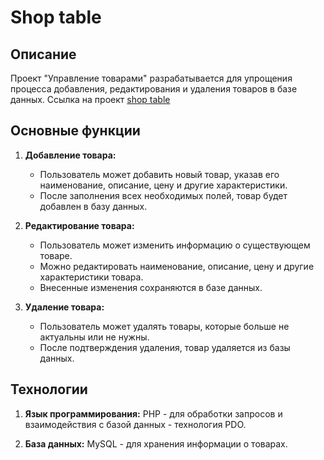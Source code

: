 # Shop table

## Описание

Проект "Управление товарами" разрабатывается для упрощения процесса добавления, редактирования и удаления товаров в базе данных. 
Ссылка на проект [shop table](https://table.seltikc.ru/)

## Основные функции

1. **Добавление товара:**
   - Пользователь может добавить новый товар, указав его наименование, описание, цену и другие характеристики.
   - После заполнения всех необходимых полей, товар будет добавлен в базу данных.

2. **Редактирование товара:**
   - Пользователь может изменить информацию о существующем товаре.
   - Можно редактировать наименование, описание, цену и другие характеристики товара.
   - Внесенные изменения сохраняются в базе данных.

3. **Удаление товара:**
   - Пользователь может удалять товары, которые больше не актуальны или не нужны.
   - После подтверждения удаления, товар удаляется из базы данных.

## Технологии

1. **Язык программирования:** PHP - для обработки запросов и взаимодействия с базой данных - технология PDO.

2. **База данных:** MySQL - для хранения информации о товарах.



